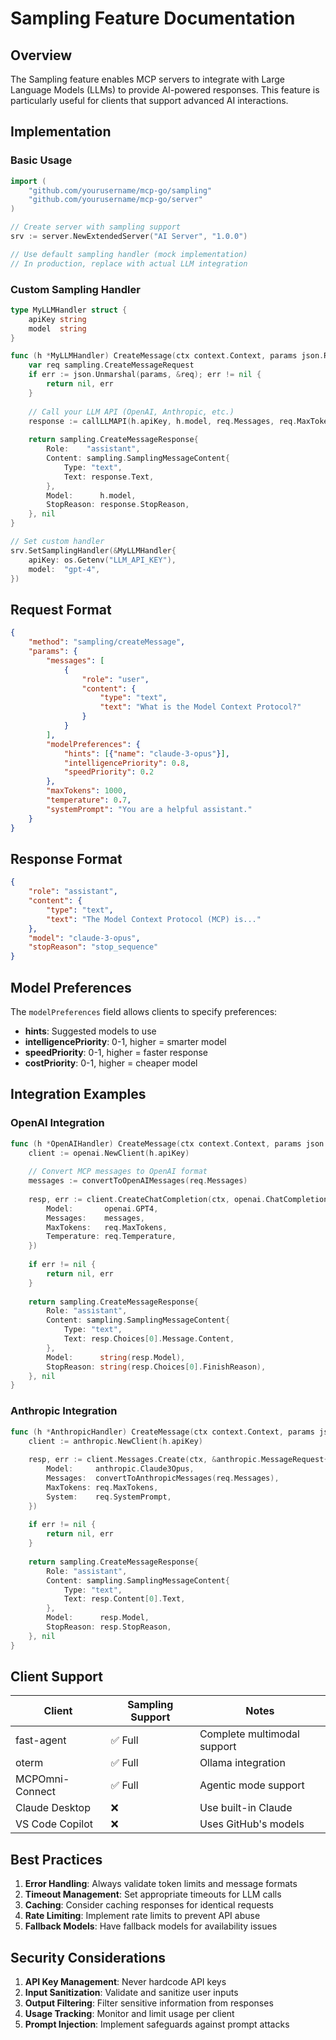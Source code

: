 # Sampling Feature Documentation

## Overview

The Sampling feature enables MCP servers to integrate with Large Language Models (LLMs) to provide AI-powered responses. This feature is particularly useful for clients that support advanced AI interactions.

## Implementation

### Basic Usage

```go
import (
    "github.com/yourusername/mcp-go/sampling"
    "github.com/yourusername/mcp-go/server"
)

// Create server with sampling support
srv := server.NewExtendedServer("AI Server", "1.0.0")

// Use default sampling handler (mock implementation)
// In production, replace with actual LLM integration
```

### Custom Sampling Handler

```go
type MyLLMHandler struct {
    apiKey string
    model  string
}

func (h *MyLLMHandler) CreateMessage(ctx context.Context, params json.RawMessage) (interface{}, error) {
    var req sampling.CreateMessageRequest
    if err := json.Unmarshal(params, &req); err != nil {
        return nil, err
    }
    
    // Call your LLM API (OpenAI, Anthropic, etc.)
    response := callLLMAPI(h.apiKey, h.model, req.Messages, req.MaxTokens)
    
    return sampling.CreateMessageResponse{
        Role:    "assistant",
        Content: sampling.SamplingMessageContent{
            Type: "text",
            Text: response.Text,
        },
        Model:      h.model,
        StopReason: response.StopReason,
    }, nil
}

// Set custom handler
srv.SetSamplingHandler(&MyLLMHandler{
    apiKey: os.Getenv("LLM_API_KEY"),
    model:  "gpt-4",
})
```

## Request Format

```json
{
    "method": "sampling/createMessage",
    "params": {
        "messages": [
            {
                "role": "user",
                "content": {
                    "type": "text",
                    "text": "What is the Model Context Protocol?"
                }
            }
        ],
        "modelPreferences": {
            "hints": [{"name": "claude-3-opus"}],
            "intelligencePriority": 0.8,
            "speedPriority": 0.2
        },
        "maxTokens": 1000,
        "temperature": 0.7,
        "systemPrompt": "You are a helpful assistant."
    }
}
```

## Response Format

```json
{
    "role": "assistant",
    "content": {
        "type": "text",
        "text": "The Model Context Protocol (MCP) is..."
    },
    "model": "claude-3-opus",
    "stopReason": "stop_sequence"
}
```

## Model Preferences

The `modelPreferences` field allows clients to specify preferences:

- **hints**: Suggested models to use
- **intelligencePriority**: 0-1, higher = smarter model
- **speedPriority**: 0-1, higher = faster response
- **costPriority**: 0-1, higher = cheaper model

## Integration Examples

### OpenAI Integration

```go
func (h *OpenAIHandler) CreateMessage(ctx context.Context, params json.RawMessage) (interface{}, error) {
    client := openai.NewClient(h.apiKey)
    
    // Convert MCP messages to OpenAI format
    messages := convertToOpenAIMessages(req.Messages)
    
    resp, err := client.CreateChatCompletion(ctx, openai.ChatCompletionRequest{
        Model:       openai.GPT4,
        Messages:    messages,
        MaxTokens:   req.MaxTokens,
        Temperature: req.Temperature,
    })
    
    if err != nil {
        return nil, err
    }
    
    return sampling.CreateMessageResponse{
        Role: "assistant",
        Content: sampling.SamplingMessageContent{
            Type: "text",
            Text: resp.Choices[0].Message.Content,
        },
        Model:      string(resp.Model),
        StopReason: string(resp.Choices[0].FinishReason),
    }, nil
}
```

### Anthropic Integration

```go
func (h *AnthropicHandler) CreateMessage(ctx context.Context, params json.RawMessage) (interface{}, error) {
    client := anthropic.NewClient(h.apiKey)
    
    resp, err := client.Messages.Create(ctx, &anthropic.MessageRequest{
        Model:     anthropic.Claude3Opus,
        Messages:  convertToAnthropicMessages(req.Messages),
        MaxTokens: req.MaxTokens,
        System:    req.SystemPrompt,
    })
    
    if err != nil {
        return nil, err
    }
    
    return sampling.CreateMessageResponse{
        Role: "assistant",
        Content: sampling.SamplingMessageContent{
            Type: "text",
            Text: resp.Content[0].Text,
        },
        Model:      resp.Model,
        StopReason: resp.StopReason,
    }, nil
}
```

## Client Support

| Client | Sampling Support | Notes |
|--------|-----------------|-------|
| fast-agent | ✅ Full | Complete multimodal support |
| oterm | ✅ Full | Ollama integration |
| MCPOmni-Connect | ✅ Full | Agentic mode support |
| Claude Desktop | ❌ | Use built-in Claude |
| VS Code Copilot | ❌ | Uses GitHub's models |

## Best Practices

1. **Error Handling**: Always validate token limits and message formats
2. **Timeout Management**: Set appropriate timeouts for LLM calls
3. **Caching**: Consider caching responses for identical requests
4. **Rate Limiting**: Implement rate limits to prevent API abuse
5. **Fallback Models**: Have fallback models for availability issues

## Security Considerations

1. **API Key Management**: Never hardcode API keys
2. **Input Sanitization**: Validate and sanitize user inputs
3. **Output Filtering**: Filter sensitive information from responses
4. **Usage Tracking**: Monitor and limit usage per client
5. **Prompt Injection**: Implement safeguards against prompt attacks